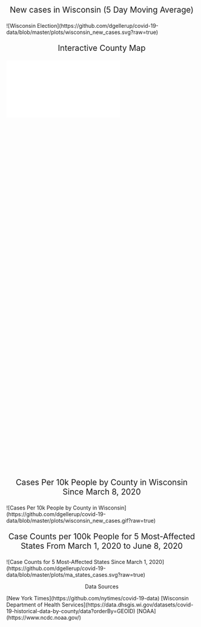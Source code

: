 <p style="font-size: 150%; text-align: center;">New cases in Wisconsin (5 Day Moving Average)</p>
![Wisconsin Election](https://github.com/dgellerup/covid-19-data/blob/master/plots/wisconsin_new_cases.svg?raw=true)

<p style="font-size: 150%; text-align: center;">Interactive County Map</p>
<div id="content">
  <iframe src="assets/img/wi_interactive.html"
    sandbox="allow-same-origin allow-scripts"
    scrolling="no"
    seamless="seamless"
    frameborder="0"
    marginwidth="0">
  </iframe>
</div>

<script type='text/javascript' src='https://bi.wisconsin.gov/javascripts/api/viz_v1.js'></script><div class='tableauPlaceholder' style='width: 1000px; height: 927px;'><object class='tableauViz' width='1000' height='927' style='display:none;'><param name='host_url' value='https%3A%2F%2Fbi.wisconsin.gov%2F' /> <param name='embed_code_version' value='3' /> <param name='site_root' value='&#47;t&#47;DHS' /><param name='name' value='ExternalMetricsDashboard-HospitalCapacity_15964697993830&#47;HospitalCapacity2' /><param name='tabs' value='no' /><param name='toolbar' value='yes' /><param name='showAppBanner' value='false' /><param name='display_spinner' value='no' /></object></div>

<p style="font-size: 150%; text-align: center;">Cases Per 10k People by County in Wisconsin Since March 8, 2020</p>
![Cases Per 10k People by County in Wisconsin](https://github.com/dgellerup/covid-19-data/blob/master/plots/wisconsin_new_cases.gif?raw=true)

<p style="font-size: 150%; text-align: center;">Case Counts per 100k People for 5 Most-Affected States From March 1, 2020 to June 8, 2020</p>
![Case Counts for 5 Most-Affected States Since March 1, 2020](https://github.com/dgellerup/covid-19-data/blob/master/plots/ma_states_cases.svg?raw=true)

<p style="text-align: center;">Data Sources</p>
[New York Times](https://github.com/nytimes/covid-19-data)  
[Wisconsin Department of Health Services](https://data.dhsgis.wi.gov/datasets/covid-19-historical-data-by-county/data?orderBy=GEOID)  
[NOAA](https://www.ncdc.noaa.gov/)
